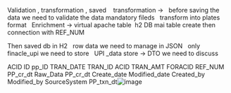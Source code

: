 Validation , transformation , saved    transformation ->   before saving the data we need to validate the data mandatory fileds   transform into plates format   Enrichment -> virtual apache table  h2 DB mai table create then   connection with REF_NUM 

Then saved db in H2   row data we need to manage in JSON   only finacle_upi we need to store 
  UPI _data store -> DTO we need to discuss     



 

ACID
ID
pp_ID
TRAN_DATE
TRAN_ID
ACID
TRAN_AMT
FORACID
REF_NUM
PP_cr_dt
Raw_Data
PP_cr_dt
Create_date
Modified_date
Created_by
Modified_by
SourceSystem
PP_txn_dt![image](https://github.com/user-attachments/assets/02ae98ca-fcfd-40e3-972c-9f20da6a3126)

 
